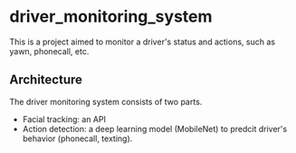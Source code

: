 # driver_monitoring_system

This is a project aimed to monitor a driver's status and actions, such as yawn, phonecall, etc.

## Architecture

The driver monitoring system consists of two parts.

* Facial tracking: an API 
* Action detection: a deep learning model (MobileNet) to predcit driver's behavior (phonecall, texting). 
